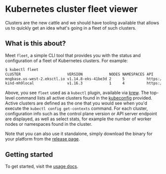 # Kubernetes cluster fleet viewer

Clusters are the new cattle and we should have tooling available that allows us to quickly get an idea what's going in a fleet of such clusters.

## What is this about?

Meet `fleet`, a simple CLI tool that provides you with the status and configuration of a fleet of Kubernetes clusters. For example: 

```sh
$ kubectl fleet
CLUSTER                     VERSION            NODES NAMESPACES API
mngbase.us-west-2.eksctl.io v1.14.8-eks-41be3d 2     5          https://123456789ABCDEF.gr7.us-west-2.eks.amazonaws.com
kind-mh9local               v1.16.3            1     4          https://127.0.0.1:58836
```

Above, you see `fleet` used as a `kubectl` plugin, available via [krew](http://krew.dev/). 
The top-level command lists all active clusters found in the [kubeconfig](https://kubernetes.io/docs/concepts/configuration/organize-cluster-access-kubeconfig/)
provided. Active clusters are defined as the one that you would see when you'd execute
the `kubectl config get-contexts` command. For each cluster, configuration info such as
the control plane version or API server endpoint are displayed, as well as select
stats, for example the number of worker nodes or namespaces found in the cluster.

Note that you can also use it standalone, simply download the binary for your platform
from the [release page](https://github.com/mhausenblas/kcf/releases).

## Getting started

To get started, visit the [usage docs](doc/USAGE.md).


